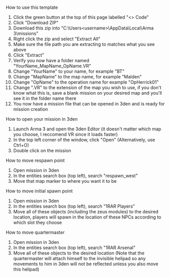 How to use this template
1. Click the green button at the top of this page labelled "<> Code"
2. Click "Download ZIP"
3. Download this zip into "C:\Users\<username>\AppData\Local\Arma 3\missions"
4. Right click the zip and select "Extract All"
5. Make sure the file path you are extracting to matches what you see above
6. Click "Extract"
7. Verify you now have a folder named "YourName_MapName_OpName.VR"
8. Change "YourName" to your name, for example "BT"
9. Change "MapName" to the map name, for example "Malden"
10. Change "OpName" to the operation name for example "OpHerrick01"
11. Change ".VR" to the extension of the map you wish to use, if you don't know what this is, save a blank mission on your desired map and you'll see it in the folder name there
12. You now have a mission file that can be opened in 3den and is ready for mission creation

How to open your mission in 3den
1. Launch Arma 3 and open the 3den Editor (it doesn't matter which map you choose, I reccomend VR since it loads faster)
2. In the top left corner of the window, click "Open" (Alternatively, use Ctrl+O)
3. Double click on the mission

How to move respawn point
1. Open mission in 3den
2. In the entities search box (top left), search "respawn_west"
3. Move that map marker to where you want it to be

How to move initial spawn point
1. Open mission in 3den
2. In the entities search box (top left), search "1RAR Players"
3. Move all of these objects (including the zeus modules) to the desired location, players will spawn in the location of these NPCs according to which slot they choose

How to move quartermaster
1. Open mission in 3den
2. In the entities search box (top left), search "1RAR Arsenal"
3. Move all of these objects to the desired location (Note that the quartermaster will attach himself to the invisible helipad so any movements to him in 3den will not be reflected unless you also move this helipad)
